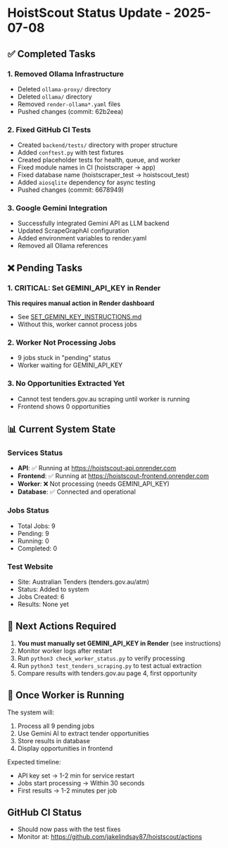 # HoistScout Status Update - 2025-07-08

## ✅ Completed Tasks

### 1. Removed Ollama Infrastructure
- Deleted `ollama-proxy/` directory
- Deleted `ollama/` directory  
- Removed `render-ollama*.yaml` files
- Pushed changes (commit: 62b2eea)

### 2. Fixed GitHub CI Tests
- Created `backend/tests/` directory with proper structure
- Added `conftest.py` with test fixtures
- Created placeholder tests for health, queue, and worker
- Fixed module names in CI (hoistscraper → app)
- Fixed database name (hoistscraper_test → hoistscout_test)
- Added `aiosqlite` dependency for async testing
- Pushed changes (commit: 6678949)

### 3. Google Gemini Integration
- Successfully integrated Gemini API as LLM backend
- Updated ScrapeGraphAI configuration
- Added environment variables to render.yaml
- Removed all Ollama references

## ❌ Pending Tasks

### 1. CRITICAL: Set GEMINI_API_KEY in Render
**This requires manual action in Render dashboard**
- See [SET_GEMINI_KEY_INSTRUCTIONS.md](./SET_GEMINI_KEY_INSTRUCTIONS.md)
- Without this, worker cannot process jobs

### 2. Worker Not Processing Jobs
- 9 jobs stuck in "pending" status
- Worker waiting for GEMINI_API_KEY

### 3. No Opportunities Extracted Yet
- Cannot test tenders.gov.au scraping until worker is running
- Frontend shows 0 opportunities

## 📊 Current System State

### Services Status
- **API**: ✅ Running at https://hoistscout-api.onrender.com
- **Frontend**: ✅ Running at https://hoistscout-frontend.onrender.com  
- **Worker**: ❌ Not processing (needs GEMINI_API_KEY)
- **Database**: ✅ Connected and operational

### Jobs Status
- Total Jobs: 9
- Pending: 9
- Running: 0
- Completed: 0

### Test Website
- Site: Australian Tenders (tenders.gov.au/atm)
- Status: Added to system
- Jobs Created: 6
- Results: None yet

## 🎯 Next Actions Required

1. **You must manually set GEMINI_API_KEY in Render** (see instructions)
2. Monitor worker logs after restart
3. Run `python3 check_worker_status.py` to verify processing
4. Run `python3 test_tenders_scraping.py` to test actual extraction
5. Compare results with tenders.gov.au page 4, first opportunity

## 🚀 Once Worker is Running

The system will:
1. Process all 9 pending jobs
2. Use Gemini AI to extract tender opportunities
3. Store results in database
4. Display opportunities in frontend

Expected timeline:
- API key set → 1-2 min for service restart
- Jobs start processing → Within 30 seconds
- First results → 1-2 minutes per job

## GitHub CI Status
- Should now pass with the test fixes
- Monitor at: https://github.com/jakelindsay87/hoistscout/actions